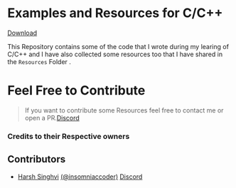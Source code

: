 # Examples and Resources for C/C++ 
[Download](https://github.com/harshsinghvi/c-cpp-examples-resources/archive/master.zip)

This Repository contains some of the code that I wrote during my learing of C/C++ and I have also collected some resources too that I have shared in the `Resources` Folder . 

# Feel Free to Contribute 
> If you want to  contribute some Resources feel free to contact me or open a PR.[Discord](https://discord.com/invite/HkJNxES)

### Credits to their Respective owners

## Contributors 
* [Harsh Singhvi](https://harshsinghvi.com) [(@insomniaccoder)](https://harshsinghvi.com/instagram) [Discord](https://discord.com/invite/HkJNxES)
